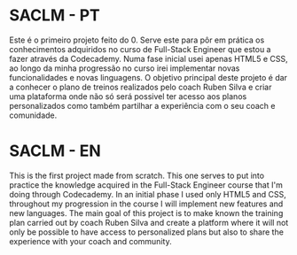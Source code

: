 # SACLM - PT
Este é o primeiro projeto feito do 0. Serve este para pôr em prática os conhecimentos adquiridos no curso de Full-Stack Engineer que estou a fazer através da Codecademy.
Numa fase inicial usei apenas HTML5 e CSS, ao longo da minha progressão no curso irei implementar novas funcionalidades e novas linguagens.
O objetivo principal deste projeto é dar a conhecer o plano de treinos realizados pelo coach Ruben Silva e criar uma plataforma onde não só será possivel ter acesso aos planos personalizados como também partilhar a experiência com o seu coach e comunidade.

# SACLM - EN
This is the first project made from scratch. This one serves to put into practice the knowledge acquired in the Full-Stack Engineer course that I'm doing through Codecademy.
In an initial phase I used only HTML5 and CSS, throughout my progression in the course I will implement new features and new languages.
The main goal of this project is to make known the training plan carried out by coach Ruben Silva and create a platform where it will not only be possible to have access to personalized plans but also to share the experience with your coach and community.

